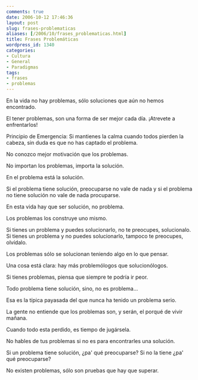 ```yaml
---
comments: true
date: 2006-10-12 17:46:36
layout: post
slug: frases-problematicas
aliases: [/2006/10/frases_problematicas.html]
title: Frases Problemáticas
wordpress_id: 1340
categories:
- Cultura
- General
- Paradigmas
tags:
- frases
- problemas
---
```


En la vida no hay problemas, sólo soluciones que aún no hemos encontrado.

El tener problemas, son una forma de ser mejor cada día. ¡Atrevete a enfrentarlos!

Principio de Emergencia: Si mantienes la calma cuando todos pierden la cabeza, sin duda es que no has captado el problema.

No conozco mejor motivación que los problemas.

No importan los problemas, importa la solución.

En el problema está la solución.

Si el problema tiene solución, preocuparse no vale de nada y si el problema no tiene solución no vale de nada procuparse.

En esta vida hay que ser solución, no problema.

Los problemas los construye uno mismo.

Si tienes un problema y puedes solucionarlo, no te preocupes, solucionalo.
Si tienes un problema y no puedes solucionarlo, tampoco te preocupes, olvídalo.

Los problemas sólo se solucionan teniendo algo en lo que pensar.

Una cosa está clara: hay más problemólogos que solucionólogos.

Si tienes problemas, piensa que siempre te podría ir peor.

Todo problema tiene solución, sino, no es problema...

Esa es la típica payasada del que nunca ha tenido un problema serio.

La gente no entiende que los problemas son, y serán, el porqué de vivir mañana.

Cuando todo esta perdido, es tiempo de jugársela.

No hables de tus problemas si no es para encontrarles una solución.

Si un problema tiene solución, ¿pa' qué preocuparse? Si no la tiene ¿pa' qué preocuparse?

No existen problemas, sólo son pruebas que hay que superar.
